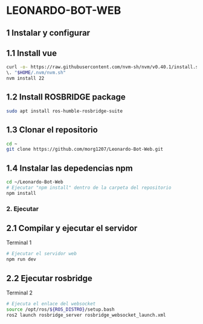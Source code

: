 # LEONARDO-BOT-WEB

## 1 Instalar y configurar

## 1.1 Install vue

```sh
curl -o- https://raw.githubusercontent.com/nvm-sh/nvm/v0.40.1/install.sh | bash
\. "$HOME/.nvm/nvm.sh"
nvm install 22
```

## 1.2 Install ROSBRIDGE package
```sh
sudo apt install ros-humble-rosbridge-suite
```

## 1.3 Clonar el repositorio

```sh
cd ~
git clone https://github.com/morg1207/Leonardo-Bot-Web.git
```

## 1.4 Instalar las depedencias npm

```sh
cd ~/Leonardo-Bot-Web
# Ejecutar "npm install" dentro de la carpeta del repositorio
npm install
```

### 2. Ejecutar


## 2.1 Compilar y ejecutar el servidor
Terminal 1
```sh
# Ejecutar el servidor web
npm run dev
```
## 2.2 Ejecutar rosbridge 

Terminal 2
```sh
# Ejecuta el enlace del websocket
source /opt/ros/${ROS_DISTRO}/setup.bash
ros2 launch rosbridge_server rosbridge_websocket_launch.xml
```